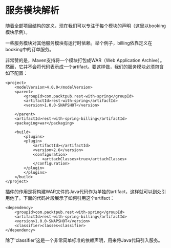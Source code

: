 # 服务模块解析

随着全部项目结构的定义，现在我们可以专注于每个模块的声明（这里以booking模块示例）。

一些服务模块对其他服务模块有运行时依赖。举个例子，billing依靠定义在booking中的订单服务。

非常赞的是，Maven支持将一个模块打包成WAR（Web Application Archive）。然而，它并不会将代码表示成一个artifact。要这样做，我们的服务模块必须包含如下配置：

```
<project>
	<modelVersion>4.0.0</modelVersion>
	<parent>
		<groupId>com.packtpub.rest-with-spring</groupId>
		<artifactId>rest-with-spring</artifactId>
		<version>1.0.0-SNAPSHOT</version>
		
	</parent>	
	<artifactId>rest-with-spring-billing</artifactId>
	<packaging>war</packaging>

	<build>
		<plugins>
		<plugin>
			<artifactId></artifactId>
			<version>2.6</version>
			<configuration>
				<arttachClasses>true</arttachClasses>
			</configuration>
		</plugin>
		</plugins>
	</build>
</project>
```

插件的作用是将构建WAR文件的Java代码作为单独的artifact，这样就可以到处引用他了。下面的代码片段展示了如何引用这个artifact：
```
<dependency>
	<groupId>com.packtpub.rest-with-spring</groupId>
	<artifactId>rest-with-spring-billing</artifactId>
	<version>1.0.0-SNAPSHOT</version>
	<classifier>classes<classifier>
</dependency>
```

除了'classifier'这是一个非常简单标准的依赖声明，用来将Java代码引入服务。

